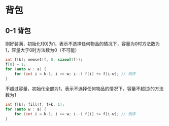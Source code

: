 # 背包

## 0-1 背包

刚好装满，初始化f[0]为1，表示不选择任何物品的情况下，容量为0时方法数为1，容量大于0时方法数为0（不可能）

```cpp
int f[k]; memset(f, 0, sizeof(f));
f[0] = 1;
for (auto w : a) {
    for (int i = k-1; i >= w; i--) f[i] += f[i-w]; // 倒序
}
```

不超过容量，初始化全部为1，表示不选择任何物品的情况下，容量不超过i的方法数为1

```cpp
int f[k]; fill(f, f+k, 1);
for (auto w : a) {
    for (int i = k-1; i >= w; i--) f[i] += f[i-w]; // 倒序
}
```
